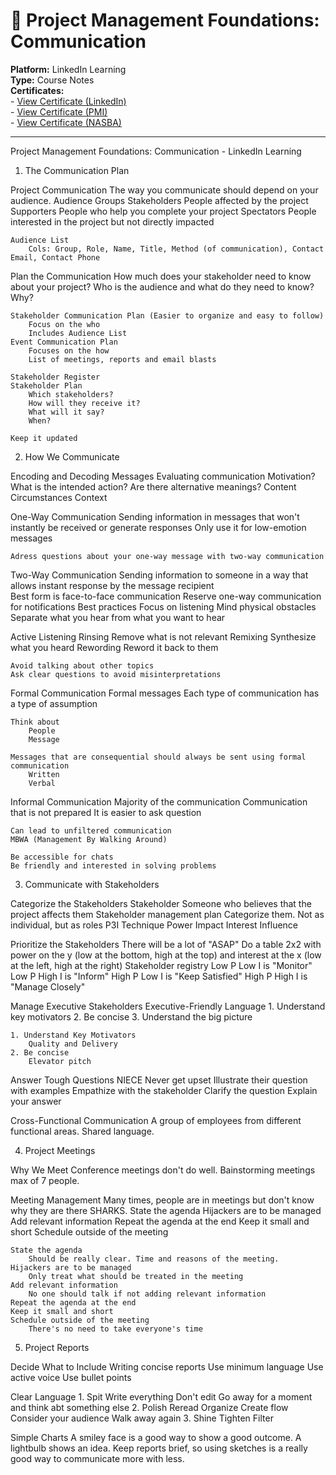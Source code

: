 # 📢 Project Management Foundations: Communication  
**Platform:** LinkedIn Learning  
**Type:** Course Notes  
**Certificates:**  
	- [View Certificate (LinkedIn)](learning-portfolio/project-management/certificates/Certificate_ProjectManagementFoundationsCommunication.pdf)  
	- [View Certificate (PMI)](Certificate_ProjectManagementFoundationsCommunication_PMI.pdf)  
	- [View Certificate (NASBA)](Certificate_ProjectManagementFoundationsCommunication_NASBA.pdf)

---

Project Management Foundations: Communication - LinkedIn Learning

1. The Communication Plan

Project Communication
	The way you communicate should depend on your audience.
	Audience Groups
		Stakeholders
			People affected by the project
		Supporters
			People who help you complete your project
		Spectators
			People interested in the project but not directly impacted

	Audience List
		Cols: Group, Role, Name, Title, Method (of communication), Contact Email, Contact Phone
	


Plan the Communication
	How much does your stakeholder need to know about your project?
	Who is the audience and what do they need to know? Why?

	Stakeholder Communication Plan (Easier to organize and easy to follow)
		Focus on the who
		Includes Audience List
	Event Communication Plan
		Focuses on the how
		List of meetings, reports and email blasts
	
	Stakeholder Register
	Stakeholder Plan
		Which stakeholders?
		How will they receive it?
		What will it say?
		When?
	
	Keep it updated


2. How We Communicate

Encoding and Decoding Messages
	Evaluating communication
		Motivation?
		What is the intended action?
		Are there alternative meanings?	
	Content
	Circumstances
	Context
	

One-Way Communication
	Sending information in messages that won't instantly be received or generate responses
	Only use it for low-emotion messages
	
	Adress questions about your one-way message with two-way communication


Two-Way Communication
	Sending information to someone in a way that allows instant response by the message recipient	
	Best form is face-to-face communication
	Reserve one-way communication for notifications
	Best practices
		Focus on listening
		Mind physical obstacles
		Separate what you hear from what you want to hear


Active Listening
	Rinsing
		Remove what is not relevant
	Remixing
		Synthesize what you heard
	Rewording
		Reword it back to them	

	Avoid talking about other topics
	Ask clear questions to avoid misinterpretations


Formal Communication
	Formal messages
	Each type of communication has a type of assumption

	Think about
		People
		Message

	Messages that are consequential should always be sent using formal communication
		Written
		Verbal

Informal Communication
	Majority of the communication
	Communication that is not prepared
	It is easier to ask question

	Can lead to unfiltered communication
	MBWA (Management By Walking Around)
	
	Be accessible for chats
	Be friendly and interested in solving problems


3. Communicate with Stakeholders

Categorize the Stakeholders
	Stakeholder
		Someone who believes that the project affects them
	Stakeholder management plan
		Categorize them. Not as individual, but as roles
	P3I Technique
		Power
		Impact
		Interest
		Influence
	

Prioritize the Stakeholders
	There will be a lot of "ASAP"
	Do a table 2x2 with power on the y (low at the bottom, high at the top) and interest at the x (low at the left, high at the right) 
	Stakeholder registry
		Low P Low I is "Monitor"
		Low P High I is "Inform"
		High P Low I is "Keep Satisfied"
		High P High I is "Manage Closely"


Manage Executive Stakeholders
	Executive-Friendly Language
		1. Understand key motivators
		2. Be concise
		3. Understand the big picture

	1. Understand Key Motivators
		Quality and Delivery
	2. Be concise
		Elevator pitch


Answer Tough Questions
	NIECE
		Never get upset
		Illustrate their question with examples
		Empathize with the stakeholder
		Clarify the question
		Explain your answer
	

Cross-Functional Communication
	A group of employees from different functional areas.
	Shared language. 
	

4. Project Meetings

Why We Meet
	Conference meetings don't do well.
	Bainstorming meetings max of 7 people. 


Meeting Management
	Many times, people are in meetings but don't know why they are there
	SHARKS. 
		State the agenda
		Hijackers are to be managed
		Add relevant information
		Repeat the agenda at the end
		Keep it small and short
		Schedule outside of the meeting
	
	State the agenda
		Should be really clear. Time and reasons of the meeting.
	Hijackers are to be managed
		Only treat what should be treated in the meeting
	Add relevant information
		No one should talk if not adding relevant information
	Repeat the agenda at the end
	Keep it small and short
	Schedule outside of the meeting
		There's no need to take everyone's time


5. Project Reports

Decide What to Include
	Writing concise reports
		Use minimum language
		Use active voice
		Use bullet points


Clear Language
	1. Spit
		Write everything
		Don't edit
		Go away for a moment and think abt something else
	2. Polish
		Reread
		Organize
		Create flow
			Consider your audience
		Walk away again
	3. Shine 
		Tighten
		Filter


Simple Charts
	A smiley face is a good way to show a good outcome. A lightbulb shows an idea. 
	Keep reports brief, so using sketches is a really good way to communicate more with less.
	
	



